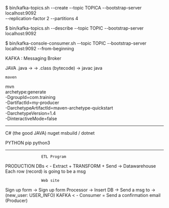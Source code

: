 
$ bin/kafka-topics.sh --create --topic TOPICA --bootstrap-server localhost:9092 \
                    --replication-factor 2 --partitions 4

$ bin/kafka-topics.sh --describe --topic TOPIC --bootstrap-server localhost:9092

$ bin/kafka-console-consumer.sh --topic TOPIC  --bootstrap-server localhost:9092 --from-beginning


KAFKA : Messaging Broker

JAVA
    .java   ->          -> .class (bytecode) ->
                javac                           java

    maven

mvn \
    archetype:generate \
    -DgroupId=com.training \
    -DartifactId=my-producer \
    -DarchetypeArtifactId=maven-archetype-quickstart \
    -DarchetypeVersion=1.4 \
    -DinteractiveMode=false
    
-----





C#    (the good JAVA)
    nuget
    msbuild / dotnet
    
    
PYTHON
    pip
    python3




----

                    ETL Program
PRODUCTION DBs < - Extract + TRANSFORM + Send -> Datawarehouse
                                        Each row (record) is going to be a msg

                    Web site
Sign up form -> Sign up form Processor -> Insert DB
                                       -> Send a msg to  -> (new_user: USER_INFO)  KAFKA < - Consumer = Send a confirmation email
                                            (Producer)
                                            
                                   